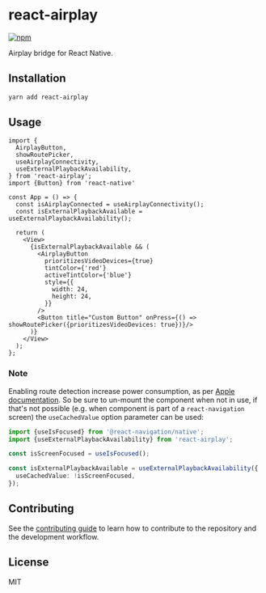 # react-airplay

[![npm](https://img.shields.io/npm/v/react-airplay)](https://www.npmjs.com/package/react-airplay)

Airplay bridge for React Native.

## Installation

```sh
yarn add react-airplay
```

## Usage

```tsx
import {
  AirplayButton,
  showRoutePicker,
  useAirplayConnectivity,
  useExternalPlaybackAvailability,
} from 'react-airplay';
import {Button} from 'react-native'

const App = () => {
  const isAirplayConnected = useAirplayConnectivity();
  const isExternalPlaybackAvailable = useExternalPlaybackAvailability();

  return (
    <View>
      {isExternalPlaybackAvailable && (
        <AirplayButton
          prioritizesVideoDevices={true}
          tintColor={'red'}
          activeTintColor={'blue'}
          style={{
            width: 24,
            height: 24,
          }}
        />
        <Button title="Custom Button" onPress={() => showRoutePicker({prioritizesVideoDevices: true})}/>
      )}
    </View>
  );
};
```

### Note

Enabling route detection increase power consumption, as per [Apple documentation](https://developer.apple.com/documentation/avfoundation/avroutedetector/2915762-isroutedetectionenabled). So be sure to un-mount the component when not in use, if that's not possible (e.g. when component is part of a `react-navigation` screen) the `useCachedValue` option parameter can be used:

```typescript
import {useIsFocused} from '@react-navigation/native';
import {useExternalPlaybackAvailability} from 'react-airplay';

const isScreenFocused = useIsFocused();

const isExternalPlaybackAvailable = useExternalPlaybackAvailability({
  useCachedValue: !isScreenFocused,
});
```

## Contributing

See the [contributing guide](CONTRIBUTING.md) to learn how to contribute to the repository and the development workflow.

## License

MIT
